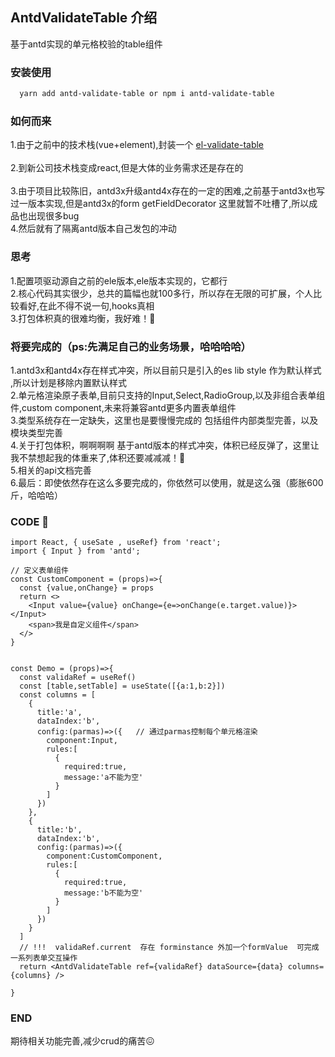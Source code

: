 
## AntdValidateTable 介绍
  基于antd实现的单元格校验的table组件


### 安装使用

```sh
  yarn add antd-validate-table or npm i antd-validate-table
```

### 如何而来
  1.由于之前中的技术栈(vue+element),封装一个 [el-validate-table](https://github.com/nemoisme/el-validate-table)  <br />                                    
  2.到新公司技术栈变成react,但是大体的业务需求还是存在的    <br />                                         
  3.由于项目比较陈旧，antd3x升级antd4x存在的一定的困难,之前基于antd3x也写过一版本实现,但是antd3x的form getFieldDecorator 这里就暂不吐槽了,所以成品也出现很多bug <br />
  4.然后就有了隔离antd版本自己发包的冲动 <br />


### 思考
  1.配置项驱动源自之前的ele版本,ele版本实现的，它都行 <br />
  2.核心代码其实很少，总共的篇幅也就100多行，所以存在无限的可扩展，个人比较看好,在此不得不说一句,hooks真相   <br />
  3.打包体积真的很难均衡，我好难！<br />


### 将要完成的（ps:先满足自己的业务场景，哈哈哈哈）
  1.antd3x和antd4x存在样式冲突，所以目前只是引入的es lib style 作为默认样式 ,所以计划是移除内置默认样式 <br />
  2.单元格渲染原子表单,目前只支持的Input,Select,RadioGroup,以及非组合表单组件,custom component,未来将兼容antd更多内置表单组件 <br />
  3.类型系统存在一定缺失，这里也是要慢慢完成的 包括组件内部类型完善，以及模块类型完善 <br />
  4.关于打包体积，啊啊啊啊 基于antd版本的样式冲突，体积已经反弹了，这里让我不禁想起我的体重来了,体积还要减减减！💪 <br />
  5.相关的api文档完善 <br />
  6.最后：即使依然存在这么多要完成的，你依然可以使用，就是这么强（膨胀600斤，哈哈哈）<br />
                        
### CODE 🌰

```tsx
import React, { useSate , useRef} from 'react';
import { Input } from 'antd';

// 定义表单组件
const CustomComponent = (props)=>{
  const {value,onChange} = props
  return <>
    <Input value={value} onChange={e=>onChange(e.target.value)}></Input>
    <span>我是自定义组件</span>
  </>
}


const Demo = (props)=>{
  const validaRef = useRef()
  const [table,setTable] = useState([{a:1,b:2}])
  const columns = [
    {
      title:'a',
      dataIndex:'b',
      config:(parmas)=>({   // 通过parmas控制每个单元格渲染
        component:Input,
        rules:[
          {
            required:true,
            message:'a不能为空'
          }
        ]
      })
    },
    {
      title:'b',
      dataIndex:'b',
      config:(parmas)=>({ 
        component:CustomComponent,
        rules:[
          {
            required:true,
            message:'b不能为空'
          }
        ]
      })
    }
  ]
  // !!!  validaRef.current  存在 forminstance 外加一个formValue  可完成一系列表单交互操作
  return <AntdValidateTable ref={validaRef} dataSource={data} columns={columns} />
  
}

```

### END
期待相关功能完善,减少crud的痛苦😖


